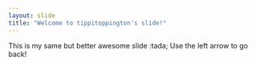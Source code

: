 ```yaml
---
layout: slide
title: "Welcome to tippitoppington's slide!"
---
```


This is my same but better awesome slide :tada;
Use the left arrow to go back!
